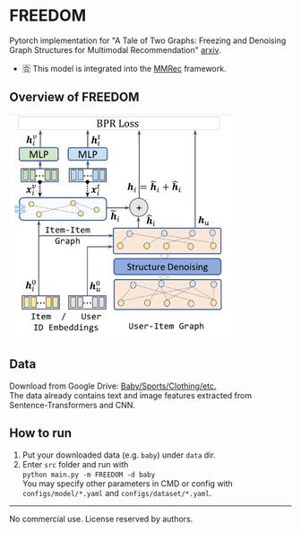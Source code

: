 # FREEDOM
Pytorch implementation for "A Tale of Two Graphs: Freezing and Denoising Graph Structures for Multimodal Recommendation" [arxiv](https://arxiv.org/abs/2211.06924).  

- :u5408: This model is integrated into the [MMRec](https://github.com/enoche/MMRec) framework.


## Overview of FREEDOM
<p>
<img src="./images/FREEDOM.png" width="400">
</p>

## Data  
Download from Google Drive: [Baby/Sports/Clothing/etc.](https://drive.google.com/drive/folders/13cBy1EA_saTUuXxVllKgtfci2A09jyaG?usp=sharing)  
The data already contains text and image features extracted from Sentence-Transformers and CNN.  

## How to run
1. Put your downloaded data (e.g. `baby`) under `data` dir.
2. Enter `src` folder and run with  
`python main.py -m FREEDOM -d baby`  
You may specify other parameters in CMD or config with `configs/model/*.yaml` and `configs/dataset/*.yaml`.

---
No commercial use. License reserved by authors.
